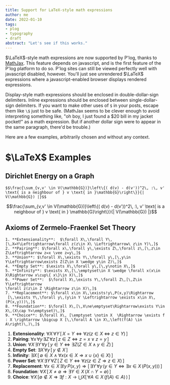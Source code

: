 ```yaml
---
title: Support for LaTeX-style math expressions
author: me
date: 2022-01-10
tags:
- plog
- typography
- draft
abstract: "Let's see if this works."
---
```


$\LaTeX$-style math expressions are now supported by P'log, thanks to [MathJax](https://www.mathjax.org/). This feature depends on javascript, and is the first feature of the P'log platform to do so. P'log sites can still be viewed perfectly well with javascript disabled, however. You'll just see unrendered $\LaTeX$ expressions where a javascript-enabled browser displays rendered expressions.

Display-style math expressions should be enclosed in double-dollar-sign delimiters. Inline expressions should be enclosed between single-dollar-sign delimiters. If you want to make other uses of `$` in your posts, escape them like `\$` just to be safe. (MathJax seems to be clever enough to avoid interpreting something like, "oh boy, I just found a $20 bill in my jacket pocket!" as a math expression. But if another dollar sign were to appear in the same paragraph, there'd be trouble.) 


Here are a few examples, arbitrarily chosen and without any context.

# $\LaTeX$ Examples

## Dirichlet Energy on a Graph

```
$$\frac{\sum_{v,v' \in V(\mathbb{G})}\left\{( d(v) - d(v'))^2\, :\, v' \text{ is a neighbour of } v \text{ in }\mathbb{G}\right\}}{| V(\mathbb{G}) |}$$
```

$$\frac{\sum_{v,v' \in V(\mathbb{G})}\left\{( d(v) - d(v'))^2\, :\, v' \text{ is a neighbour of } v \text{ in } \mathbb{G}\right\}}{| V(\mathbb{G}) |}$$

## Axioms of Zermelo-Fraenkel Set Theory

```
1. **Extensionality**:  $\forall X\,\forall Y\,[\,X=Y\Leftrightarrow\forall z(z\in X\ \Leftrightarrow\ z\in Y)\,]$
2. **Pairing**: $\forall x\,\forall y\,\exists Z\,\forall z\,[\,z\in Z\Leftrightarrow z=x \vee z=y\,]$
3. **Union**: $\forall X\,\exists Y\,\forall y\,[\,y\in Y\Leftrightarrow\exists Z(Z\in X \wedge y\in Z)\,]$
4. **Empty Set**: $\exists X\,\forall y\,[\,y\notin X\,]$
5. **Infinity**: $\exists X\,[\,\emptyset\in X \wedge \forall x(x\in X\Rightarrow x\cup\{ x\}\in X)\,]$
6. **Power Set**:  $\forall X\,\exists Y\,\forall Z\,[\,Z\in Y\Leftrightarrow
\forall z(z\in Z \Rightarrow z\in X)\,]$
7. **Replacement**: $\forall x\in X\,\exists!y\,P(x,y)\Rightarrow
 [\,\exists Y\,\forall y\,(y\in Y \Leftrightarrow \exists x\in X\,(P(x,y)))\,]$
8. **Foundation**: $\forall X\,[\,X\ne\emptyset\Rightarrow\exists Y\in X\,(X\cap Y=\emptyset)\,]$
9. **Choice**: $\forall X\, [\emptyset \notin X  \Rightarrow \exists f : X \rightarrow \bigcup X [\,\forall A \in X\,\left(f(A) \in A\right)\,)\,]$
```

1. **Extensionality**:  $\forall X\,\forall Y\,[\,X=Y\Leftrightarrow\forall z(z\in X\ \Leftrightarrow\ z\in Y)\,]$
2. **Pairing**: $\forall x\,\forall y\,\exists Z\,\forall z\,[\,z\in Z\Leftrightarrow z=x \vee z=y\,]$
3. **Union**: $\forall X\,\exists Y\,\forall y\,[\,y\in Y\Leftrightarrow\exists Z(Z\in X \wedge y\in Z)\,]$
4. **Empty Set**: $\exists X\,\forall y\,[\,y\notin X\,]$
5. **Infinity**: $\exists X\,[\,\emptyset\in X \wedge \forall x(x\in X\Rightarrow x\cup\{ x\}\in X)\,]$
6. **Power Set**:  $\forall X\,\exists Y\,\forall Z\,[\,Z\in Y\Leftrightarrow
\forall z(z\in Z \Rightarrow z\in X)\,]$
7. **Replacement**: $\forall x\in X\,\exists!y\,P(x,y)\Rightarrow
 [\,\exists Y\,\forall y\,(y\in Y \Leftrightarrow \exists x\in X\,(P(x,y)))\,]$
8. **Foundation**: $\forall X\,[\,X\ne\emptyset\Rightarrow\exists Y\in X\,(X\cap Y=\emptyset)\,]$
9. **Choice**: $\forall X\, [\emptyset \notin X  \Rightarrow \exists f : X \rightarrow \bigcup X [\,\forall A \in X\,\left(f(A) \in A\right)\,)\,]$

